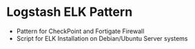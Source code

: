 # Logstash ELK Pattern
- Pattern for CheckPoint and Fortigate Firewall
- Script for ELK Installation on Debian/Ubuntu Server systems

